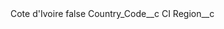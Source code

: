 <?xml version="1.0" encoding="UTF-8"?>
<CustomMetadata xmlns="http://soap.sforce.com/2006/04/metadata" xmlns:xsi="http://www.w3.org/2001/XMLSchema-instance" xmlns:xsd="http://www.w3.org/2001/XMLSchema">
    <label>Cote d&apos;Ivoire</label>
    <protected>false</protected>
    <values>
        <field>Country_Code__c</field>
        <value xsi:type="xsd:string">CI</value>
    </values>
    <values>
        <field>Region__c</field>
        <value xsi:nil="true"/>
    </values>
</CustomMetadata>
